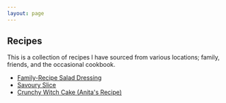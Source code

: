 ```yaml
---
layout: page
---
```


## Recipes

This is a collection of recipes I have sourced from various locations; family, friends, and the occasional cookbook.

 * [Family-Recipe Salad Dressing](salad_dressing.md)
 * [Savoury Slice](savoury_slice.md)
 * [Crunchy Witch Cake (Anita's Recipe)](crunchy_witch_cake.md)
